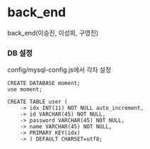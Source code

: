 # back_end
back_end(이승진, 이성희, 구영진)



### DB 설정

config/mysql-config.js에서 각자 설정

```
CREATE DATABASE moment;
use moment;

CREATE TABLE user (
    -> idx INT(11) NOT NULL auto_increment,
    -> id VARCHAR(45) NOT NULL,
    -> password VARCHAR(45) NOT NULL,
    -> name VARCHAR(45) NOT NULL,
    -> PRIMARY KEY(idx)
    -> ) DEFAULT CHARSET=utf8;
```



